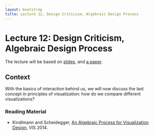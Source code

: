 ```yaml
---
layout: bootstrap
title: Lecture 12, Design Criticism, Algebraic Design Process
---
```


# Lecture 12: Design Criticism, Algebraic Design Process

The lecture will be based on
[slides](../slides/algebraic_design.pdf), and [a paper](http://algebraicvis.net/paper.pdf).

## Context

With the basics of interaction behind us, we will now discuss the last
concept in principles of visualization: how do we compare different
visualizations?

### Reading Material

* Kindlmann and Scheidegger,
  [An Algebraic Process for Visualization Design](http://algebraicvis.net/paper.pdf),
  VIS 2014.
